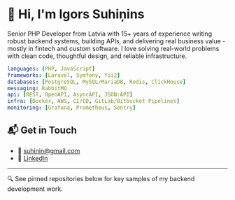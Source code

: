 # 👋 Hi, I'm Igors Suhiņins

Senior PHP Developer from Latvia with 15+ years of experience writing robust backend systems, building APIs, and delivering real business value - mostly in fintech and custom software. I love solving real-world problems with clean code, thoughtful design, and reliable infrastructure.

```yaml
languages: [PHP, JavaScript]
frameworks: [Laravel, Symfony, Yii2]
databases: [PostgreSQL, MySQL/MariaDB, Redis, ClickHouse]
messaging: RabbitMQ
api: [REST, OpenAPI, AsyncAPI, JSON:API]
infra: [Docker, AWS, CI/CD, GitLab/Bitbucket Pipelines]
monitoring: [Grafana, Prometheus, Sentry]
```

## 📬 Get in Touch

- 📧 suhinin@gmail.com
- 💼 [LinkedIn](https://www.linkedin.com/in/sukhinin)

---

🔍 See pinned repositories below for key samples of my backend development work.
